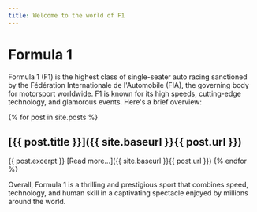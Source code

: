 ```yaml
---
title: Welcome to the world of F1
---
```


# Formula 1

Formula 1 (F1) is the highest class of single-seater auto racing sanctioned by the Fédération Internationale de l'Automobile (FIA), the governing body for motorsport worldwide. F1 is known for its high speeds, cutting-edge technology, and glamorous events. Here's a brief overview:

{% for post in site.posts %}
## [{{ post.title }}]({{ site.baseurl }}{{ post.url }})
{{ post.excerpt }}
[Read more...]({{ site.baseurl }}{{ post.url }})
{% endfor %}

Overall, Formula 1 is a thrilling and prestigious sport that combines speed, technology, and human skill in a captivating spectacle enjoyed by millions around the world.
